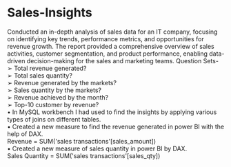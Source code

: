 # Sales-Insights
Conducted an in-depth analysis of sales data for an IT company, focusing on identifying key trends, performance metrics, and opportunities for revenue growth. The report provided a comprehensive overview of sales activities, customer segmentation, and product performance, enabling data-driven decision-making for the sales and marketing teams. 
 Question Sets-   
➢ Total revenue generated?   
➢ Total sales quantity?  
➢ Revenue generated by the markets?  
➢ Sales quantity by the markets?  
➢ Revenue achieved by the month?  
➢ Top-10 customer by revenue?  
• In MySQL workbench I had used to find the 
insights by applying various types of joins on 
different tables.  
• Created a new measure to find the revenue 
generated in power BI with the help of DAX.   
Revenue = SUM('sales transactions'[sales_amount])   
• Created a new measure of sales quantity in 
power BI by DAX.  
Sales Quantity = SUM('sales transactions'[sales_qty])
